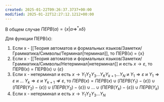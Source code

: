 ```yaml
---
created: 2025-01-22T09:26:37.3737+00:00
modified: 2025-01-22T12:27:12.1212+00:00
---
```

В общем случае $ПЕРВ(\alpha) = \{x | \alpha \Rightarrow ^ * x \delta\}$

Для функции ПЕРВ(x):
1. Если x - [[Теория автоматов и формальных языков/Заметки/Грамматика/Символы/Терминал|терминал]], то ПЕРВ(x) = {x}
2. Если x - [[Теория автоматов и формальных языков/Заметки/Грамматика/Символы/Нетерминал|нетерминал]] и есть $x \rightarrow \varepsilon$, то ПЕРВ(x) = ПЕРВ(x) $\cup$ {$\varepsilon$}
3. Если x - нетерминал и есть $x \rightarrow Y_1Y_2Y_3\dots Y_KY_{k+1}\dots Y_N$ и $Y_1 \Rightarrow \varepsilon$ и $Y_1 \Rightarrow \varepsilon$ и ... $Y_k \Rightarrow \varepsilon$ и $Y_{k+1} \not \Rightarrow \varepsilon$, то $ПЕРВ(x) = ПЕРВ(x) \cup (ПЕРВ(Y_1) - \{\varepsilon\}) \cup (ПЕРВ(Y_2) - \{\varepsilon\}) \cup (ПЕРВ(Y_3) - \{\varepsilon\}) \cup \dots \cup (ПЕРВ(Y_k) - \{\varepsilon\}) \cup ПЕРВ(Y_k)$
4. Если x - нетерминал и есть $x \rightarrow Y_1Y_2Y_3 \dots Y_N$